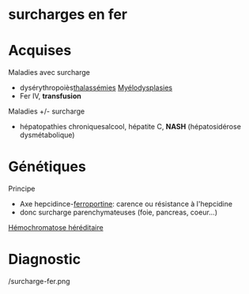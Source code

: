 # surcharges en fer




# Acquises


Maladies avec surcharge 

- dysérythropoiès[thalassémies](#thalassc3a9miesnorgmd) [Myélodysplasies](denote:20240723T184034) 
- Fer IV, **transfusion** 

Maladies +/- surcharge 

- hépatopathies chroniquesalcool, hépatite C, **NASH** (hépatosidérose dysmétabolique) 


# Génétiques


Principe 

- Axe hepcidince-[ferroportine](denote:20240723T185004): carence ou résistance à l'hepcidine 
- donc surcharge parenchymateuses (foie, pancreas, coeur…) 

[Hémochromatose héréditaire](denote:20240723T192429) 


# Diagnostic


 
/surcharge-fer.png


